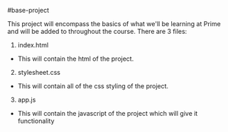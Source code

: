 #base-project

This project will encompass the basics of what we'll be learning at Prime and will be added to throughout the course. There are 3 files:

1. index.html
  * This will contain the html of the project.
2. stylesheet.css
  * This will contain all of the css styling of the project.
3. app.js
  * This will contain the javascript of the project which will give it functionality

